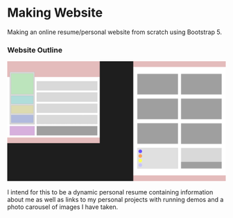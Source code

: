 # Making Website
Making an online resume/personal website from scratch using Bootstrap 5.

### Website Outline
![Website Outline](Personal%20Website.png)

I intend for this to be a dynamic personal resume containing information about me as well as links to my personal projects with running demos and a photo carousel of images I have taken.

